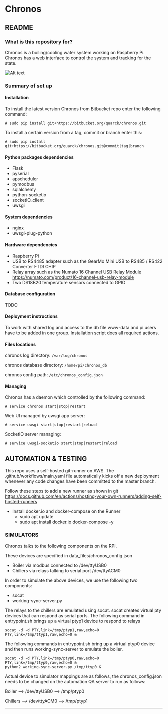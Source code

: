 # Chronos #
## README ##

### What is this repository for? ###

Chronos is a boiling/cooling water system working on Raspberry Pi. Chronos has a web interface to control the system and tracking for the state.

![Alt text](http://i.imgur.com/8II1ydG.png "A screenshot of the Chronos web interface")
### Summary of set up ###
#### Installation ####
To install the latest version Chronos from Bitbucket repo enter the following command:

`# sudo pip install git+https://bitbucket.org/quarck/chronos.git`

To install a certain version from a tag, commit or branch enter this:

`# sudo pip install git+https://bitbucket.org/quarck/chronos.git@commit|tag|branch`

#### Python packages dependencies ####

* Flask
* pyserial
* apscheduler
* pymodbus
* sqlalchemy
* python-socketio
* socketIO_client
* uwsgi

#### System dependencies ####

* nginx
* uwsgi-plug-python

#### Hardware dependencies ####

* Raspberry Pi
* USB to RS4485 adapter such as the GearMo Mini USB to RS485 / RS422 Converter FTDI CHIP
* Relay array such as the Numato 16 Channel USB Relay Module https://numato.com/product/16-channel-usb-relay-module
* Two DS18B20 temperature sensors connected to GPIO 

#### Database configuration ####

TODO
#### Deployment instructions ####

To work with shared log and access to the db file www-data and pi users have to be added in one group.
Installation script does all required actions.

#### Files locations ####

chronos log directory: `/var/log/chronos`

chronos database directory: `/home/pi/chronos_db`

chronos config path: `/etc/chronos_config.json`

#### Managing ####
Chronos has a daemon which controlled by the following command:

`# service chronos start|stop|restart`

Web UI managed by uwsgi app server:

`# service uwsgi start|stop|restart|reload`

SocketIO server managing:

`# service uwsgi-socketio start|stop|restart|reload`

## AUTOMATION & TESTING

This repo uses a self-hosted git-runner on AWS. The .github/workflows/main.yaml file automatically kicks off a new deployment whenever any code changes have been committed to the master branch.

Follow these steps to add a new runner as shown in git
https://docs.github.com/en/actions/hosting-your-own-runners/adding-self-hosted-runners

- Install docker.io and docker-compose on the Runner
  - sudo apt update
  - sudo apt install docker.io docker-compose -y
  
### SIMULATORS

Chronos talks to the following components on the RPI. 

These devices are specified in data_files/chronos_config.json
- Boiler via modbus connected to /dev/ttyUSB0
- Chillers via relays talking to serial port /dev/ttyACM0
  
In order to simulate the above devices, we use the following two components:
- socat
- working-sync-server.py

The relays to the chillers are emulated using socat. socat creates virtual pty devices that can respond as serial ports.
The following command in entrypoint.sh brings up a virtual ptyp1 device to respond to relays
```
socat -d -d PTY,link=/tmp/ptyp1,raw,echo=0 PTY,link=/tmp/ttyp1,raw,echo=0 &
```

The following commands in entrypoint.sh bring up a virtual ptyp0 device and then runs working-sync-server to emulate the boiler.
```
socat -d -d PTY,link=/tmp/ptyp0,raw,echo=0 PTY,link=/tmp/ttyp0,raw,echo=0 &
python2 working-sync-server.py /tmp/ttyp0 &
```

Actual device to simulator mappings are as follows, the chronos_config.json needs to be changed on the automation QA server to run as follows:

Boiler --> /dev/ttyUSB0 --> /tmp/ptyp0

Chillers --> /dev/ttyACM0 --> /tmp/ptyp1

-----------------------------------------------------



